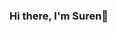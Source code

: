 ### Hi there, I'm Suren👋

<!--
**Var-S/Var-S** is a ✨ _special_ ✨ repository because its `README.md` (this file) appears on your GitHub profile.

Here are some ideas to get you started:

- 🌱 I’m currently study at ITMO University
- 📫 How to reach me: vart.workmail@gmail.com
-->
